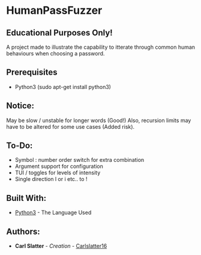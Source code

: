 # HumanPassFuzzer
## Educational Purposes Only! #
A project made to illustrate the capability to itterate through common human behaviours when choosing a password.

## Prerequisites
 * Python3 (sudo apt-get install python3)
 
## Notice: 
May be slow / unstable for longer words (Good!) Also, recursion limits may have to be altered for some use cases (Added risk).

 ## To-Do: 
 * Symbol : number order switch for extra combination
 * Argument support for configuration
 * TUI / toggles for levels of intensity
 * Single direction l or i etc.. to !


 ## Built With:

 * [Python3](https://docs.python.org/3.6/) - The Language Used

## Authors:

* **Carl Slatter** - *Creation* - [Carlslatter16](https://github.com/carlslatter16)

